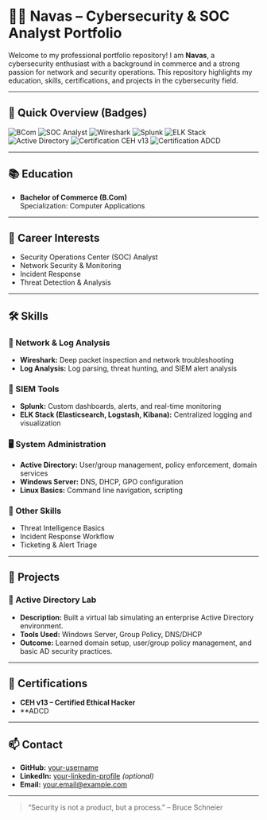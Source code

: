 # 👨‍💻 Navas – Cybersecurity & SOC Analyst Portfolio

Welcome to my professional portfolio repository! I am **Navas**, a cybersecurity enthusiast with a background in commerce and a strong passion for network and security operations. This repository highlights my education, skills, certifications, and projects in the cybersecurity field.

---

## 🏅 Quick Overview (Badges)

![BCom](https://img.shields.io/badge/Education-B.Com_CA-blue)
![SOC Analyst](https://img.shields.io/badge/Interest-SOC_Analyst-orange)
![Wireshark](https://img.shields.io/badge/Tool-Wireshark-blue?logo=wireshark)
![Splunk](https://img.shields.io/badge/SIEM-Splunk-black?logo=splunk)
![ELK Stack](https://img.shields.io/badge/SIEM-ELK_Stack-yellow?logo=elastic)
![Active Directory](https://img.shields.io/badge/Project-Active_Directory-green)
![Certification CEH v13](https://img.shields.io/badge/Cert-CEH_v13-red)
![Certification ADCD](https://img.shields.io/badge/Cert-ADCD-blue)

---

## 📚 Education

- **Bachelor of Commerce (B.Com)**  
  Specialization: Computer Applications  

---

## 🎯 Career Interests

- Security Operations Center (SOC) Analyst  
- Network Security & Monitoring  
- Incident Response  
- Threat Detection & Analysis  

---

## 🛠 Skills

### 🔎 Network & Log Analysis
- **Wireshark:** Deep packet inspection and network troubleshooting
- **Log Analysis:** Log parsing, threat hunting, and SIEM alert analysis

### 🧰 SIEM Tools
- **Splunk:** Custom dashboards, alerts, and real-time monitoring  
- **ELK Stack (Elasticsearch, Logstash, Kibana):** Centralized logging and visualization

### 🖥 System Administration
- **Active Directory:** User/group management, policy enforcement, domain services  
- **Windows Server:** DNS, DHCP, GPO configuration  
- **Linux Basics:** Command line navigation, scripting

### 🧠 Other Skills
- Threat Intelligence Basics  
- Incident Response Workflow  
- Ticketing & Alert Triage

---

## 🧪 Projects

### 🔐 Active Directory Lab
- **Description:** Built a virtual lab simulating an enterprise Active Directory environment.
- **Tools Used:** Windows Server, Group Policy, DNS/DHCP
- **Outcome:** Learned domain setup, user/group policy management, and basic AD security practices.

---

## 📜 Certifications

- **CEH v13 – Certified Ethical Hacker**  
- **ADCD  

---

## 📫 Contact

- **GitHub:** [your-username](https://github.com/your-username)  
- **LinkedIn:** [your-linkedin-profile](https://linkedin.com/in/your-profile) *(optional)*  
- **Email:** your.email@example.com

---

> “Security is not a product, but a process.” – Bruce Schneier
